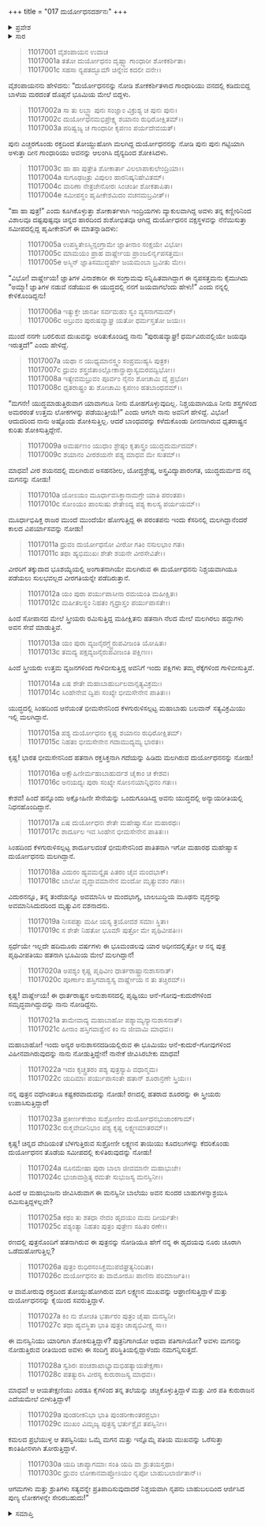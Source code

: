 +++
title = "017 ದುರ್ಯೋಧನದರ್ಶನಃ"
+++

<details><summary>ಪ್ರವೇಶ</summary>


।।   ಓಂ ಓಂ ನಮೋ ನಾರಾಯಣಾಯ।।   ಶ್ರೀ ವೇದವ್ಯಾಸಾಯ ನಮಃ ।।

ಶ್ರೀ ಕೃಷ್ಣದ್ವೈಪಾಯನ ವೇದವ್ಯಾಸ ವಿರಚಿತ  

**ಶ್ರೀ ಮಹಾಭಾರತ**

**ಸ್ತ್ರೀ ಪರ್ವ**

**ಸ್ತ್ರೀ ಪರ್ವ**

**ಅಧ್ಯಾಯ 17**

</details>

<details><summary>ಸಾರ</summary>

ರಣರಂಗದಲ್ಲಿ ಹತನಾಗಿ ಬಿದ್ದಿದ್ದ ದುರ್ಯೋಧನನ್ನು ನೋಡಿ ಗಾಂಧಾರಿಯು ಕೃಷ್ಣನಿಗೆ ಹೇಳಿಕೊಳ್ಳುತ್ತಾ ರೋದಿಸಿದುದು (1-30).


</details>



> 11017001 ವೈಶಂಪಾಯನ ಉವಾಚ  
11017001a ತತೋ ದುರ್ಯೋಧನಂ ದೃಷ್ಟ್ವಾ ಗಾಂಧಾರೀ ಶೋಕಕರ್ಶಿತಾ।  
11017001c ಸಹಸಾ ನ್ಯಪತದ್ಭೂಮೌ ಚಿನ್ನೇವ ಕದಲೀ ವನೇ।।

ವೈಶಂಪಾಯನನು ಹೇಳಿದನು: “ದುರ್ಯೋಧನನನ್ನು ನೋಡಿ ಶೋಕಕರ್ಶಿತಳಾದ ಗಾಂಧಾರಿಯು ವನದಲ್ಲಿ ಕಡಿದುಬಿದ್ದ ಬಾಳೆಯ ಮರದಂತೆ ದೊಪ್ಪನೆ ಭೂಮಿಯ ಮೇಲೆ ಬಿದ್ದಳು.

> 11017002a ಸಾ ತು ಲಬ್ಧ್ವಾ ಪುನಃ ಸಂಜ್ಞಾಂ ವಿಕ್ರುಶ್ಯ ಚ ಪುನಃ ಪುನಃ।  
11017002c ದುರ್ಯೋಧನಮಭಿಪ್ರೇಕ್ಷ್ಯ ಶಯಾನಂ ರುಧಿರೋಕ್ಷಿತಮ್।।  
11017003a ಪರಿಷ್ವಜ್ಯ ಚ ಗಾಂಧಾರೀ ಕೃಪಣಂ ಪರ್ಯದೇವಯತ್।

ಪುನಃ ಎಚ್ಚರಗೊಂಡು ರಕ್ತದಿಂದ ತೋಯ್ದುಹೋಗಿ ಮಲಗಿದ್ದ ದುರ್ಯೋಧನನನ್ನು ನೋಡಿ ಪುನಃ ಪುನಃ ಗಟ್ಟಿಯಾಗಿ ಅಳುತ್ತಾ ದೀನ ಗಾಂಧಾರಿಯು ಅವನನ್ನು ಆಲಂಗಿಸಿ ದೈನ್ಯದಿಂದ ಶೋಕಿಸಿದಳು.

> 11017003c ಹಾ ಹಾ ಪುತ್ರೇತಿ ಶೋಕಾರ್ತಾ ವಿಲಲಾಪಾಕುಲೇಂದ್ರಿಯಾ।।  
11017004a ಸುಗೂಢಜತ್ರು ವಿಪುಲಂ ಹಾರನಿಷ್ಕನಿಷೇವಿತಮ್।  
11017004c ವಾರಿಣಾ ನೇತ್ರಜೇನೋರಃ ಸಿಂಚಂತೀ ಶೋಕತಾಪಿತಾ।  
11017004e ಸಮೀಪಸ್ಥಂ ಹೃಷೀಕೇಶಮಿದಂ ವಚನಮಬ್ರವೀತ್।।

“ಹಾ ಹಾ ಪುತ್ರ!” ಎಂದು ಕೂಗಿಕೊಳ್ಳುತ್ತಾ ಶೋಕಾರ್ತಳಾಗಿ ಇಂದ್ರಿಯಗಳು ವ್ಯಾಕುಲವಾಗಿದ್ದ ಅವಳು ತನ್ನ ಕಣ್ಣೀರಿನಿಂದ ವಿಶಾಲವೂ ದಷ್ಟಪುಷ್ಟವೂ ಚಿನ್ನದ ಹಾರದಿಂದ ಶುಶೋಭಿತವೂ ಆಗಿದ್ದ ದುರ್ಯೋಧನನ ವಕ್ಷಸ್ಥಳವನ್ನು ನೆನೆಯಿಸುತ್ತಾ ಸಮೀಪದಲ್ಲಿದ್ದ ಹೃಷೀಕೇಶನಿಗೆ ಈ ಮಾತನ್ನಾಡಿದಳು:

> 11017005a ಉಪಸ್ಥಿತೇಽಸ್ಮಿನ್ಸಂಗ್ರಾಮೇ ಜ್ಞಾತೀನಾಂ ಸಂಕ್ಷಯೇ ವಿಭೋ।  
11017005c ಮಾಮಯಂ ಪ್ರಾಹ ವಾರ್ಷ್ಣೇಯ ಪ್ರಾಂಜಲಿರ್ನೃಪಸತ್ತಮಃ।  
11017005e ಅಸ್ಮಿನ್ ಜ್ಞಾತಿಸಮುದ್ಧರ್ಷೇ ಜಯಮಂಬಾ ಬ್ರವೀತು ಮೇ।।

“ವಿಭೋ! ವಾರ್ಷ್ಣೇಯ! ಜ್ಞಾತಿಗಳ ವಿನಾಶಕಾರೀ ಈ ಸಂಗ್ರಾಮವು ಸನ್ನಿಹಿತವಾಗಿದ್ದಾಗ ಈ ನೃಪಸತ್ತಮನು ಕೈಮುಗಿದು “ಅಮ್ಮಾ! ಜ್ಞಾತಿಗಳ ನಡುವೆ ನಡೆಯುವ ಈ ಯುದ್ಧದಲ್ಲಿ ನನಗೆ ಜಯವಾಗಲೆಂದು ಹೇಳು!” ಎಂದು ನನ್ನಲ್ಲಿ ಕೇಳಿಕೊಂಡಿದ್ದನು!

> 11017006a ಇತ್ಯುಕ್ತೇ ಜಾನತೀ ಸರ್ವಮಹಂ ಸ್ವಂ ವ್ಯಸನಾಗಮಮ್।  
11017006c ಅಬ್ರುವಂ ಪುರುಷವ್ಯಾಘ್ರ ಯತೋ ಧರ್ಮಸ್ತತೋ ಜಯಃ।।

ಮುಂದೆ ನನಗೇ ಬರಲಿರುವ ದುಃಖವನ್ನು ಅರಿತುಕೊಂಡಿದ್ದ ನಾನು “ಪುರುಷವ್ಯಾಘ್ರ! ಧರ್ಮವಿರುವಲ್ಲಿಯೇ ಜಯವೂ ಇರುತ್ತದೆ!” ಎಂದು ಹೇಳಿದ್ದೆ.

> 11017007a ಯಥಾ ನ ಯುಧ್ಯಮಾನಸ್ತ್ವಂ ಸಂಪ್ರಮುಹ್ಯಸಿ ಪುತ್ರಕ।  
11017007c ಧ್ರುವಂ ಶಸ್ತ್ರಜಿತಾಽಲ್ಲೋಕಾನ್ಪ್ರಾಪ್ತಾಸ್ಯಮರವದ್ವಿಭೋ।।  
11017008a ಇತ್ಯೇವಮಬ್ರುವಂ ಪೂರ್ವಂ ನೈನಂ ಶೋಚಾಮಿ ವೈ ಪ್ರಭೋ।  
11017008c ಧೃತರಾಷ್ಟ್ರಂ ತು ಶೋಚಾಮಿ ಕೃಪಣಂ ಹತಬಾಂಧವಮ್।।

“ಮಗನೇ! ಯುದ್ಧಮಾಡುತ್ತಿರುವಾಗ ಯಾವಾಗಲೂ ನೀನು ಮೋಹಗೊಳ್ಳುವುದಿಲ್ಲ. ನಿಶ್ಚಯವಾಗಿಯೂ ನೀನು ಶಸ್ತ್ರಗಳಿಂದ ಅಮರರಂತೆ ಉತ್ತಮ ಲೋಕಗಳನ್ನು ಪಡೆಯುತ್ತೀಯೆ!” ಎಂದು ಆಗಲೇ ನಾನು ಅವನಿಗೆ ಹೇಳಿದ್ದೆ. ವಿಭೋ! ಆದುದರಿಂದ ನಾನು ಅಷ್ಟೊಂದು ಶೋಕಿಸುತ್ತಿಲ್ಲ. ಆದರೆ ಬಾಂಧವರನ್ನು ಕಳೆದುಕೊಂಡು ದೀನನಾಗಿರುವ ಧೃತರಾಷ್ಟ್ರನ ಕುರಿತು ಶೋಕಿಸುತ್ತಿದ್ದೇನೆ.

> 11017009a ಅಮರ್ಷಣಂ ಯುಧಾಂ ಶ್ರೇಷ್ಠಂ ಕೃತಾಸ್ತ್ರಂ ಯುದ್ಧದುರ್ಮದಮ್।  
11017009c ಶಯಾನಂ ವೀರಶಯನೇ ಪಶ್ಯ ಮಾಧವ ಮೇ ಸುತಮ್।।

ಮಾಧವ! ವೀರ ಶಯನದಲ್ಲಿ ಮಲಗಿರುವ ಅಸಹನಶೀಲ, ಯೋದ್ಧಶ್ರೇಷ್ಠ, ಅಸ್ತ್ರವಿದ್ಯಾಪಾರಂಗತ, ಯುದ್ಧದುರ್ಮದ ನನ್ನ ಮಗನನ್ನು ನೋಡು!

> 11017010a ಯೋಽಯಂ ಮೂರ್ಧಾವಸಿಕ್ತಾನಾಮಗ್ರೇ ಯಾತಿ ಪರಂತಪಃ।  
11017010c ಸೋಽಯಂ ಪಾಂಸುಷು ಶೇತೇಽದ್ಯ ಪಶ್ಯ ಕಾಲಸ್ಯ ಪರ್ಯಯಮ್।।

ಮೂರ್ಧಾಭಿಷಿಕ್ತ ರಾಜರ ಮುಂದೆ ಮುಂದೆಯೇ ಹೋಗುತ್ತಿದ್ದ ಈ ಪರಂತಪನು ಇಂದು ಕೆಸರಿನಲ್ಲಿ ಮಲಗಿದ್ದಾನೆಂದರೆ ಕಾಲದ ವಿಪರ್ಯಾಸವನ್ನು ನೋಡು!

> 11017011a ಧ್ರುವಂ ದುರ್ಯೋಧನೋ ವೀರೋ ಗತಿಂ ನಸುಲಭಾಂ ಗತಃ।  
11017011c ತಥಾ ಹ್ಯಭಿಮುಖಃ ಶೇತೇ ಶಯನೇ ವೀರಸೇವಿತೇ।।

ವೀರರಿಗೆ ತಕ್ಕುದಾದ ಭೂಶಯ್ಯೆಯಲ್ಲಿ ಅಂಗಾತನಾಗಿಯೇ ಮಲಗಿರುವ ಈ ದುರ್ಯೋಧನನು ನಿಶ್ಚಯವಾಗಿಯೂ ಪಡೆಯಲು ಸುಲಭವಲ್ಲದ ವೀರಗತಿಯನ್ನೇ ಪಡೆದಿರುತ್ತಾನೆ.

> 11017012a ಯಂ ಪುರಾ ಪರ್ಯುಪಾಸೀನಾ ರಮಯಂತಿ ಮಹೀಕ್ಷಿತಃ।  
11017012c ಮಹೀತಲಸ್ಥಂ ನಿಹತಂ ಗೃಧ್ರಾಸ್ತಂ ಪರ್ಯುಪಾಸತೇ।।

ಹಿಂದೆ ಸೋಪಾನದ ಮೇಲೆ ಸ್ತ್ರೀಯರು ರಮಿಸುತ್ತಿದ್ದ ಮಹೀಕ್ಷಿತನು ಹತನಾಗಿ ನೆಲದ ಮೇಲೆ ಮಲಗಿರಲು ಹದ್ದುಗಳು ಅವನ ಸೇವೆ ಮಾಡುತ್ತಿವೆ.

> 11017013a ಯಂ ಪುರಾ ವ್ಯಜನೈರಗ್ರ್ಯೈರುಪವೀಜಂತಿ ಯೋಷಿತಃ।  
11017013c ತಮದ್ಯ ಪಕ್ಷವ್ಯಜನೈರುಪವೀಜಂತಿ ಪಕ್ಷಿಣಃ।।

ಹಿಂದೆ ಸ್ತ್ರೀಯರು ಉತ್ತಮ ವ್ಯಜನಗಳಿಂದ ಗಾಳಿಬೀಸುತ್ತಿದ್ದ ಅವನಿಗೆ ಇಂದು ಪಕ್ಷಿಗಳು ತಮ್ಮ ರೆಕ್ಕೆಗಳಿಂದ ಗಾಳಿಬೀಸುತ್ತಿವೆ.

> 11017014a ಏಷ ಶೇತೇ ಮಹಾಬಾಹುರ್ಬಲವಾನ್ಸತ್ಯವಿಕ್ರಮಃ।  
11017014c ಸಿಂಹೇನೇವ ದ್ವಿಪಃ ಸಂಖ್ಯೇ ಭೀಮಸೇನೇನ ಪಾತಿತಃ।।

ಯುದ್ಧದಲ್ಲಿ ಸಿಂಹದಿಂದ ಆನೆಯಂತೆ ಭೀಮಸೇನನಿಂದ ಕೆಳಗುರುಳಿಸಲ್ಪಟ್ಟ ಮಹಾಬಾಹು ಬಲವಾನ್ ಸತ್ಯವಿಕ್ರಮಿಯು ಇಲ್ಲಿ ಮಲಗಿದ್ದಾನೆ.

> 11017015a ಪಶ್ಯ ದುರ್ಯೋಧನಂ ಕೃಷ್ಣ ಶಯಾನಂ ರುಧಿರೋಕ್ಷಿತಮ್।  
11017015c ನಿಹತಂ ಭೀಮಸೇನೇನ ಗದಾಮುದ್ಯಮ್ಯ ಭಾರತ।।

ಕೃಷ್ಣ! ಭಾರತ ಭೀಮಸೇನನಿಂದ ಹತನಾಗಿ ರಕ್ತಸಿಕ್ತನಾಗಿ ಗದೆಯನ್ನು ಹಿಡಿದು ಮಲಗಿರುವ ದುರ್ಯೋಧನನನ್ನು ನೋಡು!

> 11017016a ಅಕ್ಷೌಹಿಣೀರ್ಮಹಾಬಾಹುರ್ದಶ ಚೈಕಾಂ ಚ ಕೇಶವ।  
11017016c ಅನಯದ್ಯಃ ಪುರಾ ಸಂಖ್ಯೇ ಸೋಽನಯಾನ್ನಿಧನಂ ಗತಃ।।

ಕೇಶವ! ಹಿಂದೆ ಹನ್ನೊಂದು ಅಕ್ಷೋಹಿಣೀ ಸೇನೆಯನ್ನು ಒಂದುಗೂಡಿಸಿದ್ದ ಅವನು ಯುದ್ಧದಲ್ಲಿ ಅನ್ಯಾಯರೀತಿಯಲ್ಲಿ ನಿಧನಹೊಂದಿದ್ದಾನೆ.

> 11017017a ಏಷ ದುರ್ಯೋಧನಃ ಶೇತೇ ಮಹೇಷ್ವಾಸೋ ಮಹಾರಥಃ।  
11017017c ಶಾರ್ದೂಲ ಇವ ಸಿಂಹೇನ ಭೀಮಸೇನೇನ ಪಾತಿತಃ।।

ಸಿಂಹದಿಂದ ಕೆಳಗುರುಳಿಸಲ್ಪಟ್ಟ ಶಾರ್ದೂಲದಂತೆ ಭೀಮಸೇನನಿಂದ ಪಾತಿತನಾಗಿ ಇಗೋ ಮಹಾರಥ ಮಹೇಷ್ವಾಸ ದುರ್ಯೋಧನನು ಮಲಗಿದ್ದಾನೆ.

> 11017018a ವಿದುರಂ ಹ್ಯವಮನ್ಯೈಷ ಪಿತರಂ ಚೈವ ಮಂದಭಾಕ್।  
11017018c ಬಾಲೋ ವೃದ್ಧಾವಮಾನೇನ ಮಂದೋ ಮೃತ್ಯುವಶಂ ಗತಃ।।

ವಿದುರನನ್ನೂ, ತನ್ನ ತಂದೆಯನ್ನೂ ಅವಮಾನಿಸಿ ಆ ಮಂದಭಾಗ್ಯ, ಬಾಲಬುದ್ಧಿಯ ಮೂಢನು ವೃದ್ಧರನ್ನು ಅವಮಾನಿಸಿದುದರಿಂದ ಮೃತ್ಯುವಿನ ವಶನಾದನು.

> 11017019a ನಿಃಸಪತ್ನಾ ಮಹೀ ಯಸ್ಯ ತ್ರಯೋದಶ ಸಮಾಃ ಸ್ಥಿತಾ।  
11017019c ಸ ಶೇತೇ ನಿಹತೋ ಭೂಮೌ ಪುತ್ರೋ ಮೇ ಪೃಥಿವೀಪತಿಃ।।

ಸ್ಪರ್ಧೆಯೇ ಇಲ್ಲದೇ ಹದಿಮೂರು ವರ್ಷಗಳು ಈ ಭೂಮಂಡಲವು ಯಾರ ಅಧೀನದಲ್ಲಿತ್ತೋ ಆ ನನ್ನ ಪುತ್ರ ಪೃಥಿವೀಪತಿಯು ಹತನಾಗಿ ಭೂಮಿಯ ಮೇಲೆ ಮಲಗಿದ್ದಾನೆ!

> 11017020a ಅಪಶ್ಯಂ ಕೃಷ್ಣ ಪೃಥಿವೀಂ ಧಾರ್ತರಾಷ್ಟ್ರಾನುಶಾಸನಾತ್।  
11017020c ಪೂರ್ಣಾಂ ಹಸ್ತಿಗವಾಶ್ವಸ್ಯ ವಾರ್ಷ್ಣೇಯ ನ ತು ತಚ್ಚಿರಮ್।।

ಕೃಷ್ಣ! ವಾರ್ಷ್ಣೇಯ! ಈ ಧಾರ್ತರಾಷ್ಟ್ರನ ಅನುಶಾಸನದಲ್ಲಿ ಪೃಥ್ವಿಯು ಆನೆ-ಗೋವು-ಕುದುರೆಗಳಿಂದ ಸಮೃದ್ಧವಾಗಿದ್ದುದನ್ನು ನಾನು ನೋಡಿದ್ದೆನು.

> 11017021a ತಾಮೇವಾದ್ಯ ಮಹಾಬಾಹೋ ಪಶ್ಯಾಮ್ಯನ್ಯಾನುಶಾಸನಾತ್।  
11017021c ಹೀನಾಂ ಹಸ್ತಿಗವಾಶ್ವೇನ ಕಿಂ ನು ಜೀವಾಮಿ ಮಾಧವ।।

ಮಹಾಬಾಹೋ! ಇಂದು ಅನ್ಯರ ಅನುಶಾಸನದಡಿಯಲ್ಲಿರುವ ಈ ಭೂಮಿಯು ಆನೆ-ಕುದುರೆ-ಗೋವುಗಳಿಂದ ವಿಹೀನವಾಗಿರುವುದನ್ನು ನಾನು ನೋಡುತ್ತಿದ್ದೇನೆ! ನಾನೇಕೆ ಜೀವಿಸಿರಬೇಕು ಮಾಧವ!

> 11017022a ಇದಂ ಕೃಚ್ಚ್ರತರಂ ಪಶ್ಯ ಪುತ್ರಸ್ಯಾಪಿ ವಧಾನ್ಮಮ।  
11017022c ಯದಿಮಾಃ ಪರ್ಯುಪಾಸಂತೇ ಹತಾನ್ ಶೂರಾನ್ರಣೇ ಸ್ತ್ರಿಯಃ।।

ನನ್ನ ಪುತ್ರನ ವಧೆಗಿಂತಲೂ ಕಷ್ಟಕರವಾದುದನ್ನು ನೋಡು! ರಣದಲ್ಲಿ ಹತರಾದ ಶೂರರನ್ನು ಈ ಸ್ತ್ರೀಯರು ಉಪಾಸಿಸುತ್ತಿದ್ದಾರೆ!

> 11017023a ಪ್ರಕೀರ್ಣಕೇಶಾಂ ಸುಶ್ರೋಣೀಂ ದುರ್ಯೋಧನಭುಜಾಂಕಗಾಮ್।  
11017023c ರುಕ್ಮವೇದೀನಿಭಾಂ ಪಶ್ಯ ಕೃಷ್ಣ ಲಕ್ಷ್ಮಣಮಾತರಮ್।।

ಕೃಷ್ಣ! ಚಿನ್ನದ ವೇದಿಯಂತೆ ಬೆಳಗುತ್ತಿರುವ ಸುಶ್ರೋಣೀ ಲಕ್ಷ್ಮಣನ ತಾಯಿಯು ಕೂದಲುಗಳನ್ನು ಕೆದರಿಕೊಂಡು ದುರ್ಯೋಧನನ ತೊಡೆಯ ಸಮೀಪದಲ್ಲಿ ಕುಳಿತಿರುವುದನ್ನು ನೋಡು!

> 11017024a ನೂನಮೇಷಾ ಪುರಾ ಬಾಲಾ ಜೀವಮಾನೇ ಮಹಾಭುಜೇ।  
11017024c ಭುಜಾವಾಶ್ರಿತ್ಯ ರಮತೇ ಸುಭುಜಸ್ಯ ಮನಸ್ವಿನೀ।।

ಹಿಂದೆ ಆ ಮಹಾಭುಜನು ಜೀವಿಸಿರುವಾಗ ಈ ಮನಸ್ವಿನೀ ಬಾಲೆಯು ಅವನ ಸುಂದರ ಬಾಹುಗಳನ್ನಾಶ್ರಯಿಸಿ ರಮಿಸುತ್ತಿದ್ದಳಲ್ಲವೇ?

> 11017025a ಕಥಂ ತು ಶತಧಾ ನೇದಂ ಹೃದಯಂ ಮಮ ದೀರ್ಯತೇ।  
11017025c ಪಶ್ಯಂತ್ಯಾ ನಿಹತಂ ಪುತ್ರಂ ಪುತ್ರೇಣ ಸಹಿತಂ ರಣೇ।।

ರಣದಲ್ಲಿ ಪುತ್ರನೊಂದಿಗೆ ಹತನಾಗಿರುವ ಈ ಪುತ್ರನನ್ನು ನೋಡಿಯೂ ಹೇಗೆ ನನ್ನ ಈ ಹೃದಯವು ನೂರು ಚೂರಾಗಿ ಒಡೆದುಹೋಗುತ್ತಿಲ್ಲ?

> 11017026a ಪುತ್ರಂ ರುಧಿರಸಂಸಿಕ್ತಮುಪಜಿಘ್ರತ್ಯನಿಂದಿತಾ।  
11017026c ದುರ್ಯೋಧನಂ ತು ವಾಮೋರೂಃ ಪಾಣಿನಾ ಪರಿಮಾರ್ಜತಿ।।

ಆ ವಾಮೋರುವು ರಕ್ತದಿಂದ ತೋಯ್ದುಹೋಗಿರುವ ಮಗ ಲಕ್ಷ್ಮಣನ ಮುಖವನ್ನು ಆಘ್ರಾಣಿಸುತ್ತಿದ್ದಾಳೆ ಮತ್ತು ದುರ್ಯೋಧನನನ್ನು ಕೈಯಿಂದ ಸವರುತ್ತಿದ್ದಾಳೆ.

> 11017027a ಕಿಂ ನು ಶೋಚತಿ ಭರ್ತಾರಂ ಪುತ್ರಂ ಚೈಷಾ ಮನಸ್ವಿನೀ।  
11017027c ತಥಾ ಹ್ಯವಸ್ಥಿತಾ ಭಾತಿ ಪುತ್ರಂ ಚಾಪ್ಯಭಿವೀಕ್ಷ್ಯ ಸಾ।।

ಈ ಮನಸ್ವಿನಿಯು ಯಾರಿಗಾಗಿ ಶೋಕಿಸುತ್ತಿದ್ದಾಳೆ? ಪುತ್ರನಿಗಾಗಿಯೋ ಅಥವಾ ಪತಿಗಾಗಿಯೋ? ಅವಳು ಮಗನನ್ನು ನೋಡುತ್ತಿರುವ ರೀತಿಯಿಂದ ಅವಳು ಈ ಸಂದಿಗ್ಧ ಪರಿಸ್ಥಿತಿಯಲ್ಲಿದ್ದಾಳೆಂದು ನಮಗನ್ನಿಸುತ್ತದೆ.

> 11017028a ಸ್ವಶಿರಃ ಪಂಚಶಾಖಾಭ್ಯಾಮಭಿಹತ್ಯಾಯತೇಕ್ಷಣಾ।  
11017028c ಪತತ್ಯುರಸಿ ವೀರಸ್ಯ ಕುರುರಾಜಸ್ಯ ಮಾಧವ।।

ಮಾಧವ! ಆ ಆಯತೇಕ್ಷಣಿಯು ಎರಡೂ ಕೈಗಳಿಂದ ತನ್ನ ತಲೆಯನ್ನು ಚಚ್ಚಿಕೊಳ್ಳುತ್ತಿದ್ದಾಳೆ ಮತ್ತು ವೀರ ಪತಿ ಕುರುರಾಜನ ಎದೆಯಮೇಲೆ ಬೀಳುತ್ತಿದ್ದಾಳೆ!

> 11017029a ಪುಂಡರೀಕನಿಭಾ ಭಾತಿ ಪುಂಡರೀಕಾಂತರಪ್ರಭಾ।  
11017029c ಮುಖಂ ವಿಮೃಜ್ಯ ಪುತ್ರಸ್ಯ ಭರ್ತುಶ್ಚೈವ ತಪಸ್ವಿನೀ।।

ಕಮಲದ ಪ್ರಭೆಯುಳ್ಳ ಆ ತಪಸ್ವಿನಿಯು ಒಮ್ಮೆ ಮಗನ ಮತ್ತು ಇನ್ನೊಮ್ಮೆ ಪತಿಯ ಮುಖವನ್ನು ಒರೆಸುತ್ತಾ ಕಾಂತಿಹೀನಳಾಗಿ ತೋರುತ್ತಿದ್ದಾಳೆ.

> 11017030a ಯದಿ ಚಾಪ್ಯಾಗಮಾಃ ಸಂತಿ ಯದಿ ವಾ ಶ್ರುತಯಸ್ತಥಾ।  
11017030c ಧ್ರುವಂ ಲೋಕಾನವಾಪ್ತೋಽಯಂ ನೃಪೋ ಬಾಹುಬಲಾರ್ಜಿತಾನ್।।

ಆಗಮಗಳು ಮತ್ತು ಶ್ರುತಿಗಳು ಸತ್ಯವನ್ನೇ ಪ್ರತಿಪಾದಿಸುವುದಾದರೆ ನಿಶ್ಚಯವಾಗಿ ನೃಪನು ಬಾಹುಬಲದಿಂದ ಆರ್ಜಿಸಿದ ಪುಣ್ಯ ಲೋಕಗಳನ್ನೇ ಸೇರಿರಬಹುದು!”


<details><summary>ಸಮಾಪ್ತಿ</summary>

ಇತಿ ಶ್ರೀಮಹಾಭಾರತೇ ಸ್ತ್ರೀಪರ್ವಣಿ ದುರ್ಯೋಧನದರ್ಶನೇ ಸಪ್ತದಶೋಽಧ್ಯಾಯಃ।।  
ಇದು ಶ್ರೀಮಹಾಭಾರತದಲ್ಲಿ ಸ್ತ್ರೀಪರ್ವದಲ್ಲಿ ದುರ್ಯೋಧನದರ್ಶನ ಎನ್ನುವ ಹದಿನೇಳನೇ ಅಧ್ಯಾಯವು.

</details>
